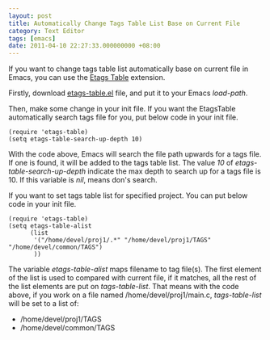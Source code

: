```yaml
---
layout: post
title: Automatically Change Tags Table List Base on Current File
category: Text Editor
tags: [emacs]
date: 2011-04-10 22:27:33.000000000 +08:00
---
```

If you want to change tags table list automatically base on current file in
Emacs, you can use the [Etags Table](http://www.emacswiki.org/emacs/EtagsTable)
extension.

Firstly, download
[etags-table.el](http://www.emacswiki.org/emacs/download/etags-table.el) file,
and put it to your Emacs <var>load-path</var>.

Then, make some change in your init file. If you want the EtagsTable
automatically search tags file for you, put below code in your init file.

    (require 'etags-table)
    (setq etags-table-search-up-depth 10)

With the code above, Emacs will search the file path upwards for a tags file. If
one is found, it will be added to the tags table list. The value *10* of
<var>etags-table-search-up-depth</var> indicate the max depth to search up for a
tags file is 10. If this variable is *nil*, means don's search.

If you want to set tags table list for specified project. You can put below code
in your init file.

    (require 'etags-table)
    (setq etags-table-alist
          (list
           '("/home/devel/proj1/.*" "/home/devel/proj1/TAGS" "/home/devel/common/TAGS")
           ))

The variable <var>etags-table-alist</var> maps filename to tag file(s). The
first element of the list is used to compared with current file, if it matches,
all the rest of the list elements are put on <var>tags-table-list</var>. That
means with the code above, if you work on a file named /home/devel/proj1/main.c,
<var>tags-table-list</var> will be set to a list of:

* /home/devel/proj1/TAGS
* /home/devel/common/TAGS
